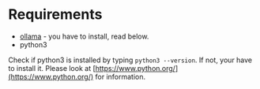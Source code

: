 # Requirements

- [ollama](https://ollama.com) - you have to install, read below.
- python3

Check if python3 is installed by typing `python3 --version`. If not, your have to install it.
Please look at [https://www.python.org/](https://www.python.org/) for information.

